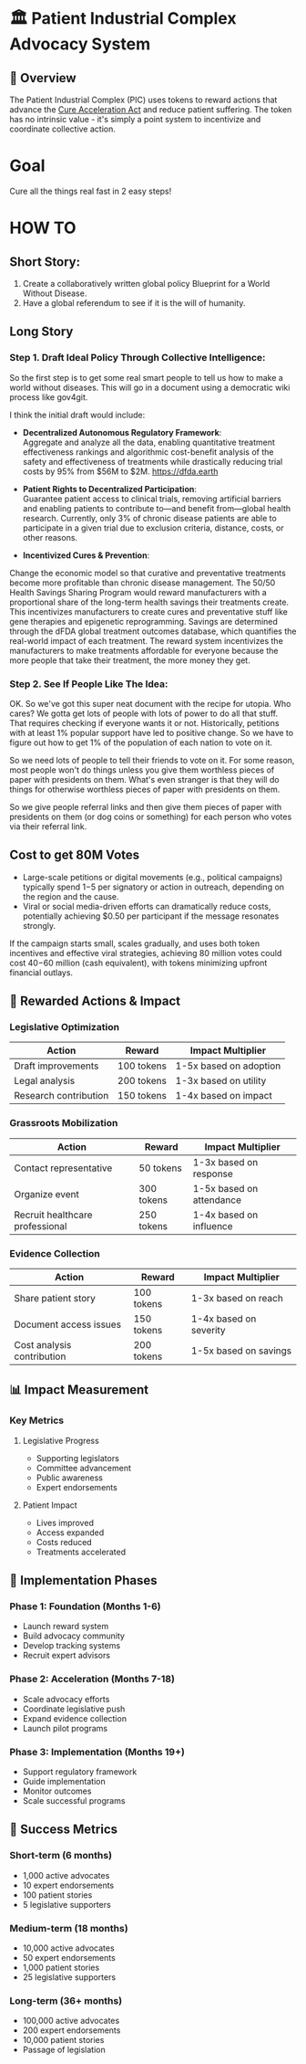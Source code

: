 # 🏛️ Patient Industrial Complex Advocacy System

## 📜 Overview

The Patient Industrial Complex (PIC) uses tokens to reward actions that advance
the [Cure Acceleration Act](https://wishonia.love/dfda/cure-acceleration-act) and reduce patient suffering. The token has no
intrinsic value - it's simply a point system to incentivize and coordinate collective action.

# **Goal**  
Cure all the things real fast in 2 easy steps! 

# **HOW TO**
## **Short Story:**
1. Create a collaboratively written global policy Blueprint for a World Without Disease.
2. Have a global referendum to see if it is the will of humanity.

## **Long Story**

### Step 1. **Draft Ideal Policy Through Collective Intelligence**:  

So the first step is to get some real smart people to tell us how to make a world without diseases.  This will go in a document using a democratic wiki process like 
gov4git. 

I think the initial draft would include:

- **Decentralized Autonomous Regulatory Framework**:  
Aggregate and analyze all the data, enabling quantitative treatment effectiveness rankings and algorithmic cost-benefit analysis of the safety and effectiveness of treatments while drastically reducing trial costs by 95% from $56M to $2M.  https://dfda.earth

- **Patient Rights to Decentralized Participation**:  
Guarantee patient access to clinical trials, removing artificial barriers and enabling patients to contribute to—and benefit from—global health research.  Currently, only 3% of chronic disease patients are able to participate in a given trial due to exclusion criteria, distance, costs, or other reasons. 

- **Incentivized Cures & Prevention**:  

Change the economic model so that curative and preventative treatments become more profitable than chronic disease management. The 50/50 Health Savings Sharing Program would reward manufacturers with a proportional share of the long-term health savings their treatments create. This incentivizes manufacturers to create cures and preventative stuff like gene therapies and epigenetic reprogramming.  Savings are determined through the dFDA global treatment outcomes database, which quantifies the real-world impact of each treatment.  The reward system incentivizes the manufacturers to make treatments affordable for everyone because the more people that take their treatment, the more money they get. 

### Step 2. **See If People Like The Idea**:  

OK. So we've got this super neat document with the recipe for utopia.  Who cares?  We gotta get lots of people with lots of power to do all that stuff.   That requires checking if everyone wants it or not.  Historically, petitions with at least 1% popular support have led to positive change. So we have to figure out how to get 1% of the population of each nation to vote on it. 

So we need lots of people to tell their friends to vote on it.  For some reason, most people won't do things unless you give them worthless pieces of paper with presidents on them.  What's even stranger is that they will do things for otherwise worthless pieces of paper with presidents on them.

So we give people referral links and then give them pieces of paper with presidents on them (or dog coins or something) for each person who votes via their referral link.  

## Cost to get 80M Votes
- Large-scale petitions or digital movements (e.g., political campaigns) typically spend $1-$5 per signatory or action in outreach, depending on the region and the cause.
- Viral or social media-driven efforts can dramatically reduce costs, potentially achieving $0.50 per participant if the message resonates strongly.

If the campaign starts small, scales gradually, and uses both token incentives and effective viral strategies, achieving 80 million votes could cost $40-$60 million (cash equivalent), with tokens minimizing upfront financial outlays.



## 🎁 Rewarded Actions & Impact

### Legislative Optimization

| Action                | Reward     | Impact Multiplier      |
|-----------------------|------------|------------------------|
| Draft improvements    | 100 tokens | 1-5x based on adoption |
| Legal analysis        | 200 tokens | 1-3x based on utility  |
| Research contribution | 150 tokens | 1-4x based on impact   |

### Grassroots Mobilization

| Action                          | Reward     | Impact Multiplier        |
|---------------------------------|------------|--------------------------|
| Contact representative          | 50 tokens  | 1-3x based on response   |
| Organize event                  | 300 tokens | 1-5x based on attendance |
| Recruit healthcare professional | 250 tokens | 1-4x based on influence  |

### Evidence Collection

| Action                     | Reward     | Impact Multiplier      |
|----------------------------|------------|------------------------|
| Share patient story        | 100 tokens | 1-3x based on reach    |
| Document access issues     | 150 tokens | 1-4x based on severity |
| Cost analysis contribution | 200 tokens | 1-5x based on savings  |

## 📊 Impact Measurement

### Key Metrics

1. Legislative Progress
    - Supporting legislators
    - Committee advancement
    - Public awareness
    - Expert endorsements

2. Patient Impact
    - Lives improved
    - Access expanded
    - Costs reduced
    - Treatments accelerated

## 🚀 Implementation Phases

### Phase 1: Foundation (Months 1-6)

- Launch reward system
- Build advocacy community
- Develop tracking systems
- Recruit expert advisors

### Phase 2: Acceleration (Months 7-18)

- Scale advocacy efforts
- Coordinate legislative push
- Expand evidence collection
- Launch pilot programs

### Phase 3: Implementation (Months 19+)

- Support regulatory framework
- Guide implementation
- Monitor outcomes
- Scale successful programs

## 🔄 Success Metrics

### Short-term (6 months)

- 1,000 active advocates
- 10 expert endorsements
- 100 patient stories
- 5 legislative supporters

### Medium-term (18 months)

- 10,000 active advocates
- 50 expert endorsements
- 1,000 patient stories
- 25 legislative supporters

### Long-term (36+ months)

- 100,000 active advocates
- 200 expert endorsements
- 10,000 patient stories
- Passage of legislation
